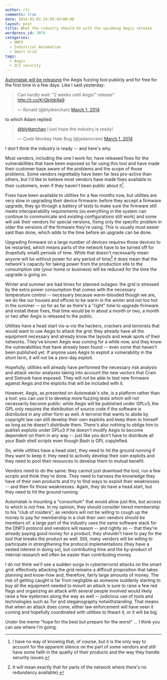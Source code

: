 ```yaml
---
author: rlc
comments: true
date: 2014-03-01 14:59:43+00:00
layout: post
title: What the industry should do with the upcoming Aegis release
wordpress_id: 3074
categories:
  - DNP3
  - Industrial Automation
  - Smart Grid
tags:
  - Aegis
  - ICS security
---
```


[Automatak will be releasing](https://web.archive.org/web/20150308032035/http://automatak.net/wordpress/?p=482) the Aegis fuzzing tool publicly and for free for the first time in a few days. Like I said yesterday:

<blockquote class="twitter-tweet" data-lang="en"><p lang="en" dir="ltr">Can hardly wait:  &quot;2 weeks until Aegis™ release&quot; <a href="http://t.co/KrQkrbb9a9">http://t.co/KrQkrbb9a9</a></p>&mdash; Ronald (@blytkerchan) <a href="https://twitter.com/blytkerchan/status/439582028259147777?ref_src=twsrc%5Etfw">March 1, 2014</a></blockquote>
<script async src="https://platform.twitter.com/widgets.js" charset="utf-8"></script>

to which Adam replied:

<blockquote class="twitter-tweet" data-conversation="none" data-lang="en"><p lang="en" dir="ltr"><a href="https://twitter.com/blytkerchan?ref_src=twsrc%5Etfw">@blytkerchan</a> I just hope the industry is ready!</p>&mdash; Code Monkey Hate Bug (@jadamcrain) <a href="https://twitter.com/jadamcrain/status/439774683827679233?ref_src=twsrc%5Etfw">March 1, 2014</a></blockquote>
<script async src="https://platform.twitter.com/widgets.js" charset="utf-8"></script>

I don't think the industry is ready -- and here's why.

<!--more-->

Most vendors, including the one I work for, have released fixes for the vulnerabilities that have been exposed so far using this tool and have made their customer base aware of the problems and the scope of those problems. Some vendors regrettably have been far less pro-active than others, but I'd like to believe most vendors have made fixes available to their customers, even if they haven't been public about it[^1].

[^1]: I have no way of knowing that, of course, but it is the only way to account for the apparent silence on the part of some vendors and still have some faith in the quality of their products and the way they handle security issues.

Fixes have been available to utilities for a few months now, but utilities are very slow in upgrading their device firmware: before they accept a firmware upgrade, they go through a battery of tests to make sure the firmware still meets interoperability requirements (so everything in the system can continue to communicate and existing configurations still work) and some will ask their vendors for special versions, fixing only the specific problem in older the versions of the firmware they're using. This is usually must easier said than done, which adds to the time before an upgrade can be done.

Upgrading firmware on a large number of devices requires those devices to be restarted, which means parts of the network have to be turned off for (hopefully small) periods of time. While that doesn't necessarily mean anyone will be without power for any period of time[^2] it does mean that the network's capacity for taking power from the production site to the consumption site (your home or business) will be reduced for the time the upgrade is going on.

[^2]: It will mean exactly that for parts of the network where there's no redundancy available).

Winter and summer are bad times for planned outages: the grid is stressed by the extra power consumption that comes with the necessary temperature control -- necessary because warm-blooded though we are, we do like our houses and offices to be warm in the winter and not too hot in the summer -- so for as far as there's a "right" time to upgrade firmware and install these fixes, that time would be in about a month or two, a month or two after Aegis is released to the public.

Utilities have a head start vis-a-vis the hackers, crackers and terrorists that would want to use Aegis to attack the grid: they already have all the equipment necessary and already know the layouts and weak spots of their networks. They've known Aegis was coming for a while now, and they know the vulnerabilities that have already been found -- even some that haven't been published yet. If anyone uses Aegis to exploit a vulnerability in the short term, it will not be a zero-day exploit.

Hopefully, utilities will already have performed the necessary risk analysis and attack vector analyses taking into account the new vectors that Crain and Sistrunk have exposed. They will not be able to test new firmware against Aegis and the exploits that will be included with it.

However, Aegis, as presented on Automatak's site, is a platform rather than a tool: you can use it to develop more fuzzing tests which will not necessarily become public: while Aegis will be published under GPLv3, the GPL only requires the distribution of source code if the software is distributed in any other form as well. A terrorist that wants to abide by copyright law can still develop their own exploits and keep them to himself as long as he doesn't distribute them. There's also nothing to oblige him to publish exploits under GPLv3 if he doesn't modify Aegis to become dependent on them in any way -- just like you don't have to distribute all your Bash shell scripts even though Bash is GPL copylefted.

So, while utilities have a head start, they need to hit the ground running if they want to keep it: they need to actively develop their own exploits and they need to pool their resources to develop them to mutual benefit.

Vendors need to do the same: they cannot just download the tool, run a few scripts and think they're done. They need to harness the knowledge they have of their own products and try to find ways to exploit their weaknesses -- and then fix those weaknesses. Again, they do have a head start, but they need to hit the ground running.

Automatak is mounting a "consortium" that would allow just this, but access to which is not free. In my opinion, they should consider tiered membership to his "club of insiders", as vendors will not be willing to cough up the money to pay for membership in a club their own vendors should be members of: a large part of the industry uses the same software stack for the DNP3 protocol and vendors will reason -- and rightly so -- that they're already paying good money for a product, they shouldn't have to pay for the tool that breaks the product as well. Still, many vendors will be willing to participate in strengthening the protocol implementations (they have a vested interest in doing so), but contributing time and the by-product of internal research will often be easier than contributing money.

I do not think we'll see a sudden surge in cyberterrorist attacks on the smart grid: effectively attacking the grid remains a difficult proposition that takes planning and know-how and, therefore, fairly large amounts of money. The risk of getting caught is far from negligible as someone suddenly starting to buy all the equipment needed to mount an attack is sure to raise a few red flags and organizing an attack with several people involved would likely raise a few eyebrows along the way as well -- judicious use of tools and technologies such as Tor and steganography notwithstanding. That means that when an attack does come, either law enforcement will have seen it coming and hopefully coordinated with utilities to thwart it, or it will be big.

Under the meme "hope for the best but prepare for the worst" ... I think you can see where I'm going.
